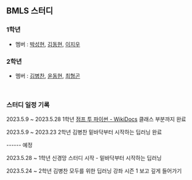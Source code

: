## BMLS 스터디
### 1학년
-    멤버 : [박성현](https://github.com/shyexnnn), [김동현](https://github.com/ha2hizzx), [이지우](https://github.com/E-jiwoo)     

### 2학년
-    멤버 : [김병찬](https://github.com/soft0725), [윤동현](https://github.com/YDHYDHDONG), [최형곤](https://github.com/Gon1e)

<br>

### 스터디 일정 기록 
2023.5.9 ~ 2023.5.28 1학년 [점프 투 파이썬 - WikiDocs](https://wikidocs.net/book/1) 클래스 부분까지 완료   

2023.5.9 ~ 2023.23 2학년 김병찬 밑바닥부터 시작하는 딥러닝 완료  

------ 예정

2023.5.28 ~ 1학년 신경망 스터디 시작 - 밑바닥부터 시작하는 딥러닝   

2023.5.24 ~ 2학년 김병찬 모두를 위한 딥러닝 강좌 시즌 1 보고 깊게 들어가기
